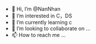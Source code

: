 - 👋 Hi, I’m @NanNhan
- 👀 I’m interested in C，DS
- 🌱 I’m currently learning c
- 💞️ I’m looking to collaborate on ...
- 📫 How to reach me ...

<!---
NanNhan/NanNhan is a ✨ special ✨ repository because its `README.md` (this file) appears on your GitHub profile.
You can click the Preview link to take a look at your changes.
--->

